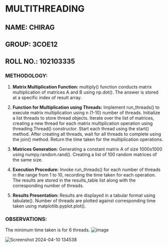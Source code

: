 # MULTITHREADING
## NAME: CHIRAG
## GROUP: 3COE12
## ROLL NO.: 102103335

### METHODOLOGY:
1. **Matrix Multiplication Function:** multiply() function conducts matrix multiplication of matrices A and B using np.dot(). The answer is stored at a specific index of result array.

2. **Function for Multiplication using Threads:** Implement run_threads() to execute matrix multiplication using n (1-10) number of threads. Initialize a list threads to store thread objects. Iterate over the list of matrices, creating a new thread for each matrix multiplication operation using threading.Thread() constructor. Start each thread using the start() method. After creating all threads, wait for all threads to complete using the join() method. Return the time taken for the multiplication operations.

3. **Matrices Generation:** Generating a constant matrix A of size 1000x1000 using numpy.random.rand(). Creating a list of 100 random matrices of the same size.

4. **Execution Procedure:** Invoke run_threads() for each number of threads in the range from 1 to 10, recording the time taken for each operation. The results are stored in the results_table list along with the corresponding number of threads.

5. **Results Presentation:** Results are displayed in a tabular format using tabulate(). Number of threads are plotted against corresponding time taken using matplotlib.pyplot.plot().

### OBSERVATIONS: 
  The minimum time taken is for 6 threads.
![image](https://github.com/Ramjas-Langdi/Multithreading-assn/assets/99790640/6f066916-d96e-40ef-8bd0-1537a94ca454)

![Screenshot 2024-04-10 134538](https://github.com/Ramjas-Langdi/Multithreading-assn/assets/99790640/1415a891-6f88-4498-b079-c7e075ca54a7)
